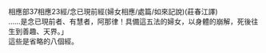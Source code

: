 相應部37相應23經/念已現前經(婦女相應/處篇/如來記說)(莊春江譯)  
……是念已現前者、有慧者，阿那律！具備這五法的婦女，以身體的崩解，死後往生到善趣、天界。」  
這些是省略的八個經。  
  
  
